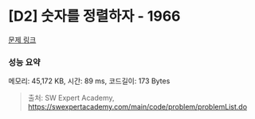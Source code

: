 # [D2] 숫자를 정렬하자 - 1966 

[문제 링크](https://swexpertacademy.com/main/code/problem/problemDetail.do?contestProbId=AV5PrmyKAWEDFAUq) 

### 성능 요약

메모리: 45,172 KB, 시간: 89 ms, 코드길이: 173 Bytes



> 출처: SW Expert Academy, https://swexpertacademy.com/main/code/problem/problemList.do